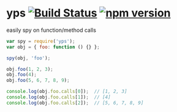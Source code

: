# yps [![Build Status][travis-image]][travis-url] [![npm version][npm-image]][npm-url]

easily spy on function/method calls

```js
var spy = require('yps');
var obj = { foo: function () {} };

spy(obj, 'foo');

obj.foo(1, 2, 3);
obj.foo(4);
obj.foo(5, 6, 7, 8, 9);

console.log(obj.foo.calls[0]);  // [1, 2, 3]
console.log(obj.foo.calls[1]);  // [4]
console.log(obj.foo.calls[2]);  // [5, 6, 7, 8, 9]

```

[travis-image]: https://travis-ci.org/reergymerej/spy.svg
[travis-url]: https://travis-ci.org/reergymerej/spy
[npm-image]: https://badge.fury.io/js/yps.svg
[npm-url]: (http://badge.fury.io/js/yps)